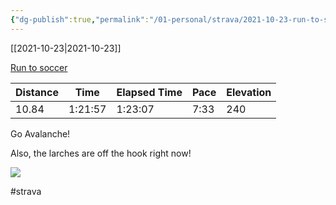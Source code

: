 ```yaml
---
{"dg-publish":true,"permalink":"/01-personal/strava/2021-10-23-run-to-soccer/"}
---
```



[[2021-10-23\|2021-10-23]]

[Run to soccer](https://www.strava.com/activities/6156549074)

| Distance | Time    | Elapsed Time | Pace | Elevation |
| -------- | ------- | ------------ | ---- | --------- |
| 10.84    | 1:21:57 | 1:23:07      | 7:33 | 240       |


Go Avalanche!

Also, the larches are off the hook right now!
    
![](https://dgtzuqphqg23d.cloudfront.net/VYMpWl0wkfkGv3vKGuzVAFAzOsC8PztkPoyw51BR5gE-768x576.jpg)

    

#strava
